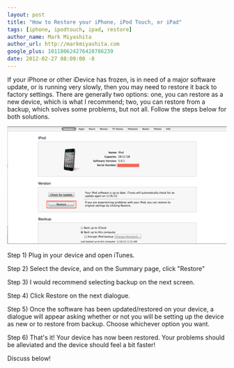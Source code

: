 ```yaml
---
layout: post
title: "How to Restore your iPhone, iPod Touch, or iPad"
tags: [iphone, ipodtouch, ipad, restore]
author_name: Mark Miyashita
author_url: http://markmiyashita.com
google_plus: 101180624276428786239
date: 2012-02-27 08:09:00 -8
---
```


If your iPhone or other iDevice has frozen, is in need of a major software update, or is running very slowly, then you may need to restore it back to factory settings. There are generally two options: one, you can restore as a new device, which is what I recommend; two, you can restore from a backup, which solves some problems, but not all. Follow the steps below for both solutions.

<img class="clear blog-image-full-border" src="/images/restore_itunes.png" title="Restore iTunes">

Step 1) Plug in your device and open iTunes.

Step 2) Select the device, and on the Summary page, click "Restore"

Step 3) I would recommend selecting backup on the next screen.

Step 4) Click Restore on the next dialogue.

Step 5) Once the software has been updated/restored on your device, a dialogue will appear asking whether or not you will be setting up the device as new or to restore from backup. Choose whichever option you want.

Step 6) That's it! Your device has now been restored. Your problems should be alleviated and the device should feel a bit faster!

Discuss below!
